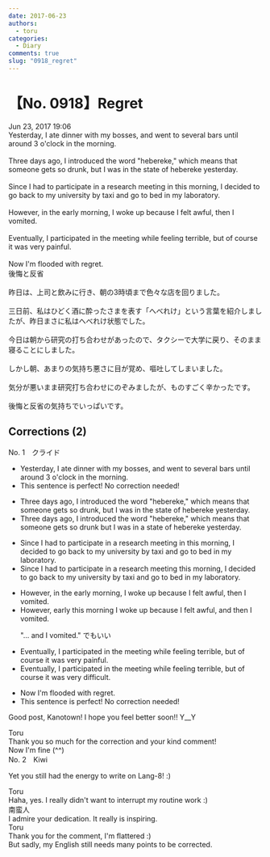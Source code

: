 ```yaml
---
date: 2017-06-23
authors:
  - toru
categories:
  - Diary
comments: true
slug: "0918_regret"
---
```


# 【No. 0918】Regret
<div class="date">Jun 23, 2017 19:06</div>
<div id="post"><div id="body_show_ori">
Yesterday, I ate dinner with my bosses, and went to several bars until around 3 o'clock in the morning.<br/><br/>Three days ago, I introduced the word "hebereke," which means that someone gets so drunk, but I was in the state of hebereke yesterday.<br/><br/>Since I had to participate in a research meeting in this morning, I decided to go back to my university by taxi and go to bed in my laboratory.<br/><br/>However, in the early morning, I woke up because I felt awful, then I vomited.<br/><br/>Eventually, I participated in the meeting while feeling terrible, but of course it was very painful.<br/><br/>Now I'm flooded with regret.
</div></div>

<!-- more -->

<div id="post_ja"><div id="body_show_mo">
後悔と反省<br/><br/>昨日は、上司と飲みに行き、朝の3時頃まで色々な店を回りました。<br/><br/>三日前、私はひどく酒に酔ったさまを表す「へべれけ」という言葉を紹介しましたが、昨日まさに私はへべれけ状態でした。<br/><br/>今日は朝から研究の打ち合わせがあったので、タクシーで大学に戻り、そのまま寝ることにしました。<br/><br/>しかし朝、あまりの気持ち悪さに目が覚め、嘔吐してしまいました。<br/><br/>気分が悪いまま研究打ち合わせにのぞみましたが、ものすごく辛かったです。<br/><br/>後悔と反省の気持ちでいっぱいです。
</div></div>

## Corrections (2)
<div id="block"><div class="first_name"> No. 1　<span class="just_name">クライド</span></div><div id="block2">
<ul class="correction_field">
<li class="incorrect">Yesterday, I ate dinner with my bosses, and went to several bars until around 3 o'clock in the morning.</li>
<li class="corrected perfect">This sentence is perfect! No correction needed!</li>
</ul>
<ul class="correction_field">
<li class="incorrect">Three days ago, I introduced the word "hebereke," which means that someone gets so drunk, but I was in the state of hebereke yesterday.</li>
<li class="corrected correct">
Three days ago, I introduced the word "hebereke," which means that someone gets so drunk but I was in <span class="f_blue">a</span> state of hebereke yesterday.
</li>
</ul>
<ul class="correction_field">
<li class="incorrect">Since I had to participate in a research meeting in this morning, I decided to go back to my university by taxi and go to bed in my laboratory.</li>
<li class="corrected correct">
Since I had to participate in a research meeting this morning, I decided to go back to my university by taxi and go to bed in my laboratory.
</li>
</ul>
<ul class="correction_field">
<li class="incorrect">However, in the early morning, I woke up because I felt awful, then I vomited.</li>
<li class="corrected correct">
However, <span class="f_blue">early this morning </span>I woke up because I felt awful, <span class="f_blue">and</span> then I vomited.
<p class="correction_comment">"... and I vomited." でもいい</p>
</li>
</ul>
<ul class="correction_field">
<li class="incorrect">Eventually, I participated in the meeting while feeling terrible, but of course it was very painful.</li>
<li class="corrected correct">
Eventually, I participated in the meeting while feeling terrible, but of course it was very <span class="f_blue">difficult</span>.
</li>
</ul>
<ul class="correction_field">
<li class="incorrect">Now I'm flooded with regret.</li>
<li class="corrected perfect">This sentence is perfect! No correction needed!</li>
</ul>
<p class="comment_small">
 Good post, Kanotown! I hope you feel better soon!! Y__Y
</p>

</div><div class="name"><span class="just_name">Toru</span><br>
Thank you so much for the correction and your kind comment!<br/>Now I'm fine (^^)
</div>
</div>
<div id="block"><div class="first_name"> No. 2　<span class="just_name">Kiwi</span></div><div id="block2">
<p class="comment_small">
 Yet you still had the energy to write on Lang-8! :)
</p>

</div><div class="name"><span class="just_name">Toru</span><br>
Haha, yes. I really didn't want to interrupt my routine work :)
</div>
<div class="name"><span class="just_name">南蛮人</span><br>
I admire your dedication. It really is inspiring.
</div>
<div class="name"><span class="just_name">Toru</span><br>
Thank you for the comment, I'm flattered :)<br/>But sadly, my English still needs many points to be corrected.
</div>
</div>

